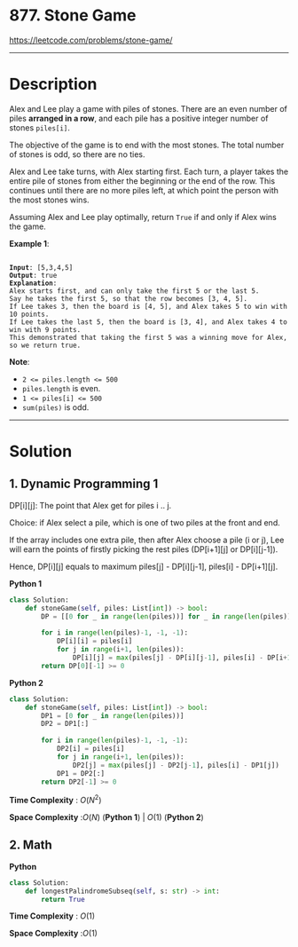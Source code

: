 # 877. Stone Game

https://leetcode.com/problems/stone-game/

---

# Description

Alex and Lee play a game with piles of stones.  There are an even number of piles **arranged in a row**, and each pile has a positive integer number of stones `piles[i]`.

The objective of the game is to end with the most stones.  The total number of stones is odd, so there are no ties.

Alex and Lee take turns, with Alex starting first.  Each turn, a player takes the entire pile of stones from either the beginning or the end of the row.  This continues until there are no more piles left, at which point the person with the most stones wins.

Assuming Alex and Lee play optimally, return `True` if and only if Alex wins the game.

**Example 1**:

<pre><code>
<b>Input</b>: [5,3,4,5]
<b>Output</b>: true
<b>Explanation</b>: 
Alex starts first, and can only take the first 5 or the last 5.
Say he takes the first 5, so that the row becomes [3, 4, 5].
If Lee takes 3, then the board is [4, 5], and Alex takes 5 to win with 10 points.
If Lee takes the last 5, then the board is [3, 4], and Alex takes 4 to win with 9 points.
This demonstrated that taking the first 5 was a winning move for Alex, so we return true.
</code></pre>

**Note**:

- `2 <= piles.length <= 500`
- `piles.length` is even.
- `1 <= piles[i] <= 500`
- `sum(piles)` is odd.

---

# Solution

## 1. Dynamic Programming 1

DP[i][j]: The point that Alex get for piles i .. j.

Choice: if Alex select a pile, which is one of two piles at the front and end.

If the array includes one extra pile, then after Alex choose a pile (i or j), Lee will earn the points of firstly picking the rest piles (DP[i+1][j] or DP[i][j-1]). 

Hence,  DP[i][j] equals to maximum piles[j] - DP[i][j-1], piles[i] - DP[i+1][j].

**Python 1**
```python
class Solution:
    def stoneGame(self, piles: List[int]) -> bool:
        DP = [[0 for _ in range(len(piles))] for _ in range(len(piles))]
        
        for i in range(len(piles)-1, -1, -1):
            DP[i][i] = piles[i]
            for j in range(i+1, len(piles)):
                DP[i][j] = max(piles[j] - DP[i][j-1], piles[i] - DP[i+1][j])
        return DP[0][-1] >= 0
```

**Python 2**
```python
class Solution:
    def stoneGame(self, piles: List[int]) -> bool:
        DP1 = [0 for _ in range(len(piles))]
        DP2 = DP1[:]
        
        for i in range(len(piles)-1, -1, -1):
            DP2[i] = piles[i]
            for j in range(i+1, len(piles)):
                DP2[j] = max(piles[j] - DP2[j-1], piles[i] - DP1[j])
            DP1 = DP2[:]
        return DP2[-1] >= 0
```

**Time Complexity** : $O(N^2)$

**Space Complexity** :$O(N)$ (**Python 1**) | $O(1)$ (**Python 2**)

## 2. Math



**Python**
```python
class Solution:
    def longestPalindromeSubseq(self, s: str) -> int:
        return True
```

**Time Complexity** : $O(1)$

**Space Complexity** :$O(1)$